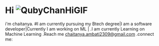 # Hi ![QubyChanHiGIF](https://user-images.githubusercontent.com/83417179/225971133-3183c6ae-9b5c-4553-8410-b83b5737d7d2.gif)
i'm chaitanya.
#I am currently pursuing my Btech degree|I am a software developer|Currently I am working on ML | 
.I am currently Learning on Machine Learning
.Reach me chaitanya.ambati2309@gmail.com
.connect me:


